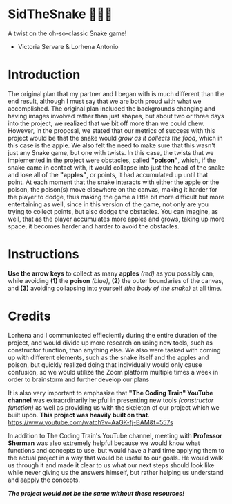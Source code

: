 # SidTheSnake  🐍🍎🔹
A twist on the oh-so-classic Snake game!
- Victoria Servare & Lorhena Antonio

# Introduction
The original plan that my partner and I began with is much different than the end result, although I must say that we are both proud with what we accomplished. The original plan included the backgrounds changing  and having images involved rather than just shapes, but about two or three days into the project, we realized that we bit off more than we could chew. However, in the proposal, we stated that our metrics of success with this project would be that the snake would _grow as it collects the food_, which in this case is the apple. We also felt the need to make sure that this wasn't just any Snake game, but one with twists. In this case, the twists that we implemented in the project were obstacles, called **"poison"**, which, if the snake came in contact with, it would collapse into just the head of the snake and lose all of the **"apples"**, or points, it had accumulated up until that point. At each moment that the snake interacts with either the apple or the poison, the poison(s) move elsewhere on the canvas, making it harder for the player to dodge, thus making the game a little bit more difficult but more entertaining as well, since in this version of the game, not only are you trying to collect points, but also dodge the obstacles. You can imagine, as well, that as the player accumulates more apples and grows, taking up more space, it becomes harder and harder to avoid the obstacles. 

# Instructions
**Use the arrow keys** to collect as many **apples** _(red)_ as you possibly can, while avoiding **(1)** the **poison** _(blue)_, **(2)** the outer boundaries of the canvas, and **(3)** avoiding collapsing into yourself _(the body of the snake)_ at all time. 

# Credits
Lorhena and I communicated effieciently during the entire duration of the project, and would divide up more research on using new tools, such as constructor function, than anything else. We also were tasked with coming up with different elements, such as the snake itself and the apples and poison, but quickly realized doing that individually would only cause confusion, so we would utilize the Zoom platform multiple times a week in order to brainstorm and further develop our plans

It is also very important to emphasize that **"The Coding Train" YouTube channel** was extraordinarily helpful in presenting new tools _(constructor function)_ as well as providing us with the skeleton of our project which we built upon. **This project was heavily built on that**. https://www.youtube.com/watch?v=AaGK-fj-BAM&t=557s

In addition to The Coding Train's YouTube channel, meeting with **Professor Sherman** was also extremely helpful because we would know what functions and concepts to use, but would have a hard time applying them to the actual project in a way that would be useful to our goals. He would walk us through it and made it clear to us what our next steps should look like while never giving us the answers himself, but rather helping us understand and aapply the concepts.

_**The project would not be the same without these resources!**_
